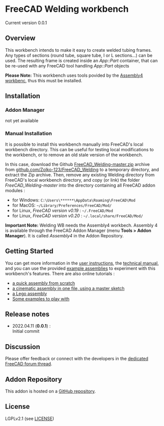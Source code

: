 # FreeCAD Welding workbench

Current version 0.0.1



## Overview

This workbench intends to make it easy to create welded tubing frames. Any types of sections (round tube, square tube, I or L sections...) can be used. The resulting frame is created inside an _App::Part_ container, that can be re-used with any FreeCAD tool handling _App::Part_ objects


**Please Note:** This workbench uses tools povided by the [Assembly4 workbenc](https://github.com/Zolko-123/FreeCAD_Assembly4), thus this must be installed. 



## Installation

### Addon Manager

not yet available


### Manual Installation

It is possible to install this workbench manually into FreeCAD's local workbench directory. This can be useful for testing local modifications to the workbench, or to remove an old stale version of the workbench. 

In this case, download the Github [FreeCAD_Welding-master.zip](https://github.com/Zolko-123/FreeCAD_Welding/archive/master.zip) archive from [github.com/Zolko-123/FreeCAD_Welding](https://github.com/Zolko-123/FreeCAD_Welding) to a temporary directory, and extract the Zip archive. Then, remove any existing Welding directory from FreeCAD's local workbench directory, and copy (or link) the folder *FreeCAD_Welding-master* into the directory containing all FreeCAD addon modules :

* for Windows: `C:\Users\******\AppData\Roaming\FreeCAD\Mod`
* for MacOS: `~/Library/Preferences/FreeCAD/Mod/`
* for Linux, _FreeCAD version v0.19_ : `~/.FreeCAD/Mod` 
* for Linux, _FreeCAD version v0.20_ : `~/.local/share/FreeCAD/Mod/` 



**Important Note:** Welding WB needs the Assembly4 workbech. Assembly 4 is available through the FreeCAD Addon Manager (menu **Tools > Addon Manager**). It is called _Assembly4_ in the Addon Repository.  



## Getting Started

You can get more information in the [user instructions](INSTRUCTIONS.md), the [technical manual](TECHMANUAL.md), and you can use the provided [example assemblies](https://github.com/Zolko-123/FreeCAD_Examples) to experiment with this workbench's features. There are also online tutorials :

* [a quick assembly from scratch](https://github.com/Zolko-123/FreeCAD_Examples/blob/master/Asm4_Tutorial1/README.md)
* [a cinematic assembly in one file, using a master sketch](https://github.com/Zolko-123/FreeCAD_Examples/blob/master/Asm4_Tutorial2/README.md)
* [a Lego assembly](https://github.com/Zolko-123/FreeCAD_Examples/blob/master/Asm4_Tutorial3/README.md)
* [Some examples to play with](https://github.com/Zolko-123/FreeCAD_Examples)







## Release notes

* 2022.04.11 (**0.0.1**) :  
Initial commit  



## Discussion
Please offer feedback or connect with the developers in the [dedicated FreeCAD forum thread](https://forum.freecadweb.org/viewtopic.php?f=20&t=34806).



## Addon Repository
This addon is hosted on a [GitHub repository](https://github.com/Zolko-123/FreeCAD_Welding). 



## License

LGPLv2.1 (see [LICENSE](LICENSE))

